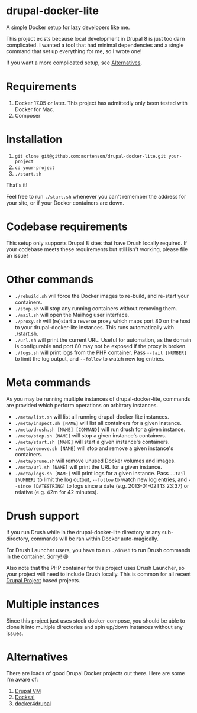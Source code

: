 # drupal-docker-lite
A simple Docker setup for lazy developers like me.

This project exists because local development in Drupal 8 is just too darn
complicated. I wanted a tool that had minimal dependencies and a single command
that set up everything for me, so I wrote one!

If you want a more complicated setup, see [Alternatives](#alternatives).

# Requirements

1. Docker 17.05 or later. This project has admittedly only been tested with
Docker for Mac.
1. Composer

# Installation

1. `git clone git@github.com:mortenson/drupal-docker-lite.git your-project`
1. `cd your-project`
1. `./start.sh`

That's it!

Feel free to run `./start.sh` whenever you can't remember the address for your
site, or if your Docker containers are down.

# Codebase requirements

This setup only supports Drupal 8 sites that have Drush locally required. If
your codebase meets these requirements but still isn't working, please file
an issue!

# Other commands

- `./rebuild.sh` will force the Docker images to re-build, and re-start your
containers.
- `./stop.sh` will stop any running containers without removing them.
- `./mail.sh` will open the Mailhog user interface.
- `./proxy.sh` will (re)start a reverse proxy which maps port 80 on the host to
 your drupal-docker-lite instances. This runs automatically with ./start.sh.
- `./url.sh` will print the current URL. Useful for automation, as the domain
 is configurable and port 80 may not be exposed if the proxy is broken.
- `./logs.sh` will print logs from the PHP container. Pass `--tail [NUMBER]` to
limit the log output, and `--follow` to watch new log entries.

# Meta commands

As you may be running multiple instances of drupal-docker-lite, commands are
provided which perform operations on arbitrary instances.

- `./meta/list.sh` will list all running drupal-docker-lite instances.
- `./meta/inspect.sh [NAME]` will list all containers for a given instance.
- `./meta/drush.sh [NAME] [COMMAND]` will run drush for a given instance.
- `./meta/stop.sh [NAME]` will stop a given instance's containers.
- `./meta/start.sh [NAME]` will start a given instance's containers.
- `./meta/remove.sh [NAME]` will stop and remove a given instance's containers.
- `./meta/prune.sh` will remove unused Docker volumes and images.
- `./meta/url.sh [NAME]` will print the URL for a given instance.
- `./meta/logs.sh [NAME]` will print logs for a given instance. Pass
`--tail [NUMBER]` to limit the log output, `--follow` to watch new log
entries, and `--since [DATESTRING]` to logs since a date (e.g.
2013-01-02T13:23:37) or relative (e.g. 42m for 42 minutes).

# Drush support

If you run Drush while in the drupal-docker-lite directory or any sub-directory,
commands will be ran within Docker auto-magically.

For Drush Launcher users, you have to run `./drush` to run Drush commands in
the container. Sorry! 😩

Also note that the PHP container for this project uses Drush Launcher, so your
project will need to include Drush locally. This is common for all recent
[Drupal Project](https://github.com/drupal-composer/drupal-project) based
projects.

# Multiple instances

Since this project just uses stock docker-compose, you should be able to clone
it into multiple directories and spin up/down instances without any issues.

# Alternatives

There are loads of good Drupal Docker projects out there. Here are some I'm
aware of:

1. [Drupal VM](https://github.com/geerlingguy/drupal-vm)
1. [Docksal](https://github.com/docksal/docksal)
1. [docker4drupal](https://github.com/wodby/docker4drupal)
